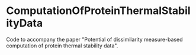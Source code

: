 # ComputationOfProteinThermalStabilityData
Code to accompany the paper "Potential of dissimilarity measure-based computation of protein thermal stability data".
